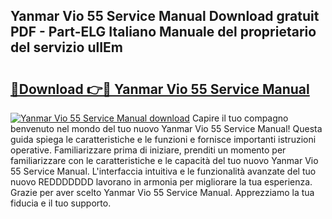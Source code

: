 ## Yanmar Vio 55 Service Manual Download gratuit PDF - Part-ELG Italiano Manuale del proprietario del servizio ulIEm

# <h2><a href="http://dffjtz.blite.top/?on=Yanmar+Vio+55+Service+Manual">🔗Download 👉🔴 Yanmar Vio 55 Service Manual</a></h2>

[![Yanmar Vio 55 Service Manual download](https://i.imgur.com/lujVjoI.png)](http://dffjtz.blite.top/?on=Yanmar+Vio+55+Service+Manual)
Capire il tuo compagno benvenuto nel mondo del tuo nuovo Yanmar Vio 55 Service Manual! Questa guida spiega le caratteristiche e le funzioni e fornisce importanti istruzioni operative. Familiarizzare prima di iniziare, prenditi un momento per familiarizzare con le caratteristiche e le capacità del tuo nuovo Yanmar Vio 55 Service Manual. L'interfaccia intuitiva e le funzionalità avanzate del tuo nuovo REDDDDDDD lavorano in armonia per migliorare la tua esperienza. Grazie per aver scelto Yanmar Vio 55 Service Manual. Apprezziamo la tua fiducia e il tuo supporto.
